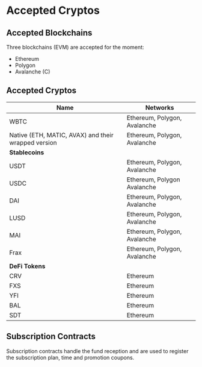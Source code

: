 # Accepted Cryptos

## Accepted Blockchains
Three blockchains (EVM) are accepted for the moment:
- Ethereum
- Polygon
- Avalanche (C)
## Accepted Cryptos
|Name|Networks|
|---|----|
|WBTC|Ethereum, Polygon, Avalanche|
|Native (ETH, MATIC, AVAX) and their wrapped version|Ethereum, Polygon, Avalanche|
|**Stablecoins**||
|USDT|Ethereum, Polygon, Avalanche|
|USDC|Ethereum, Polygon Avalanche|
|DAI|Ethereum, Polygon, Avalanche|
|LUSD|Ethereum, Polygon, Avalanche|
|MAI|Ethereum, Polygon, Avalanche|
|Frax|Ethereum, Polygon, Avalanche|
|**DeFi Tokens**||
|CRV|Ethereum|
|FXS|Ethereum|
|YFI|Ethereum|
|BAL|Ethereum|
|SDT|Ethereum|

## Subscription Contracts
Subscription contracts handle the fund reception and are used to register the subscription plan, time and promotion coupons.